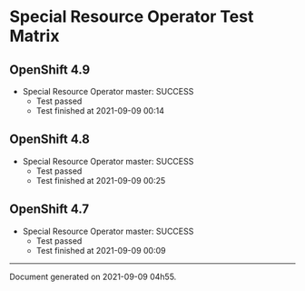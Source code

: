 
Special Resource Operator Test Matrix
=====================================

OpenShift 4.9
-------------


* Special Resource Operator master: SUCCESS
  - Test passed
  - Test finished at 2021-09-09 00:14

OpenShift 4.8
-------------


* Special Resource Operator master: SUCCESS
  - Test passed
  - Test finished at 2021-09-09 00:25

OpenShift 4.7
-------------


* Special Resource Operator master: SUCCESS
  - Test passed
  - Test finished at 2021-09-09 00:09


---
Document generated on 2021-09-09 04h55.
